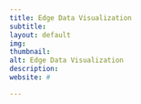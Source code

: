 ```yaml
---
title: Edge Data Visualization
subtitle:
layout: default
img:
thumbnail:
alt: Edge Data Visualization
description:
website: #

---
```

